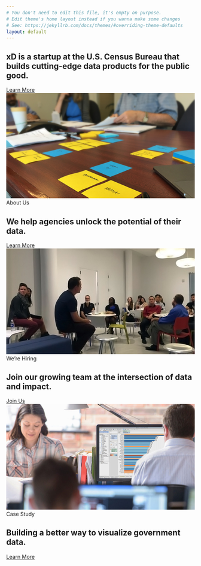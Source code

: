 ```yaml
---
# You don't need to edit this file, it's empty on purpose.
# Edit theme's home layout instead if you wanna make some changes
# See: https://jekyllrb.com/docs/themes/#overriding-theme-defaults
layout: default
---
```

<section class="hero">
  <div class="usa-grid">
    <div class="hero-container">
      <div class="hero-content">
        <h1>
          xD is a startup at the U.S. Census Bureau that builds cutting-edge data
          products for the public good.
        </h1>
        <a class="usa-button xd-btn" href="{{ site.baseurl }}{% link _pages/about.md %}">Learn More</a>
      </div>
    </div>
  </div>
</section>
<section class="ctas">
  <div class="usa-grid">
    <div class="tile">
      <a href="{{ site.baseurl }}{% link _pages/about.md %}">
        <img src="assets/img/pages/index/hiring-desk.jpg">
      </a>
      <span>About Us</span>
      <h2>
        We help agencies unlock the potential of their data.
      </h2>
      <a class="cta-link" href="{{ site.baseurl }}{% link _pages/about.md %}">Learn More</a>
    </div>
    <div class="tile">
      <a href="{{ site.baseurl }}{% link _pages/join.md %}">
        <img src="assets/img/pages/index/hiring-3.jpg">
      </a>
      <span>We’re Hiring</span>
      <h2>
        Join our growing team at the intersection of data and impact.
      </h2>
      <a class="cta-link" href="{{ site.baseurl }}{% link _pages/join.md %}">Join Us</a>
    </div>
    <div class="tile">
      <a href="{{ site.baseurl }}{% link _projects/data-design-standards.md %}">
        <img src="assets/img/pages/index/dds-image.jpg">
      </a>
      <span>Case Study</span>
      <h2>
        Building a better way to visualize government data.
      </h2>
      <a class="cta-link" href="{{ site.baseurl }}{% link _projects/data-design-standards.md %}">Learn More</a>
    </div>
  </div>
</section>
